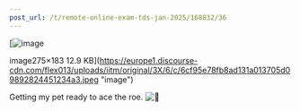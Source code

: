 ```yaml
---
post_url: /t/remote-online-exam-tds-jan-2025/168832/36
---
```

[![image](https://europe1.discourse-cdn.com/flex013/uploads/iitm/original/3X/6/c/6cf95e78fb8ad131a013705d09892824451234a3.jpeg)

image275×183 12.9 KB](https://europe1.discourse-cdn.com/flex013/uploads/iitm/original/3X/6/c/6cf95e78fb8ad131a013705d09892824451234a3.jpeg "image")

Getting my pet ready to ace the roe. ![:slightly_smiling_face:](https://emoji.discourse-cdn.com/google/slightly_smiling_face.png?v=12 ":slightly_smiling_face:")